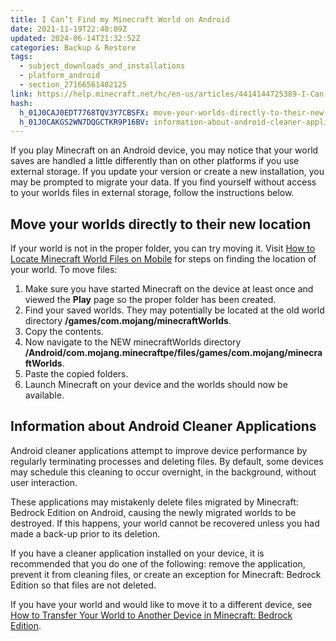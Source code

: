 ```yaml
---
title: I Can’t Find my Minecraft World on Android
date: 2021-11-19T22:40:09Z
updated: 2024-06-14T21:32:52Z
categories: Backup & Restore
tags:
  - subject_downloads_and_installations
  - platform_android
  - section_27166561402125
link: https://help.minecraft.net/hc/en-us/articles/4414144725389-I-Can-t-Find-my-Minecraft-World-on-Android
hash:
  h_01J0CAJ0EDT7768TQV3Y7CBSFX: move-your-worlds-directly-to-their-new-location
  h_01J0CAKGS2WN7DQGCTKR9P16BV: information-about-android-cleaner-applications
---
```


If you play Minecraft on an Android device, you may notice that your world saves are handled a little differently than on other platforms if you use external storage. If you update your version or create a new installation, you may be prompted to migrate your data. If you find yourself without access to your worlds files in external storage, follow the instructions below.

## Move your worlds directly to their new location

If your world is not in the proper folder, you can try moving it. Visit [How to Locate Minecraft World Files on Mobile](./How-to-Locate-Minecraft-World-Files-on-Mobile.md) for steps on finding the location of your world. To move files:

1.  Make sure you have started Minecraft on the device at least once and viewed the **Play** page so the proper folder has been created.
2.  Find your saved worlds. They may potentially be located at the old world directory **/games/com.mojang/minecraftWorlds**.
3.  Copy the contents.
4.  Now navigate to the NEW minecraftWorlds directory **/Android/com.mojang.minecraftpe/files/games/com.mojang/minecraftWorlds**.
5.  Paste the copied folders.
6.  Launch Minecraft on your device and the worlds should now be available.

## Information about Android Cleaner Applications

Android cleaner applications attempt to improve device performance by regularly terminating processes and deleting files. By default, some devices may schedule this cleaning to occur overnight, in the background, without user interaction.

These applications may mistakenly delete files migrated by Minecraft: Bedrock Edition on Android, causing the newly migrated worlds to be destroyed. If this happens, your world cannot be recovered unless you had made a back-up prior to its deletion.

If you have a cleaner application installed on your device, it is recommended that you do one of the following: remove the application, prevent it from cleaning files, or create an exception for Minecraft: Bedrock Edition so that files are not deleted.

If you have your world and would like to move it to a different device, see [How to Transfer Your World to Another Device in Minecraft: Bedrock Edition](./How-to-Transfer-Your-World-to-Another-Device-in-Minecraft-Bedrock-Edition.md).

